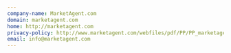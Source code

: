 ```yaml
---
company-name: MarketAgent.com
domain: marketagent.com
home: http://marketagent.com
privacy-policy: http://www.marketagent.com/webfiles/pdf/PP/PP_marketagent_L0_2011.pdf
email: info@marketagent.com
---
```




